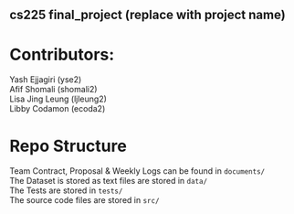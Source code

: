 ## cs225 final_project (replace with project name)
# Contributors:  
Yash Ejjagiri (yse2) \
Afif Shomali (shomali2) \
Lisa Jing Leung (ljleung2) \
Libby Codamon (ecoda2) 

# Repo Structure
Team Contract, Proposal & Weekly Logs can be found in `documents/`  
The Dataset is stored as text files are stored in `data/`  
The Tests are stored in `tests/`  
The source code files are stored in `src/`  
